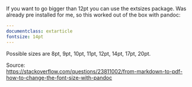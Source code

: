 If you want to go bigger than 12pt you can use the extsizes package. Was already pre installed for me, so this worked out of the box with pandoc:

```yaml
---
documentclass: extarticle
fontsize: 14pt
---
```

Possible sizes are 8pt, 9pt, 10pt, 11pt, 12pt, 14pt, 17pt, 20pt.

Source:\
<https://stackoverflow.com/questions/23811002/from-markdown-to-pdf-how-to-change-the-font-size-with-pandoc>
